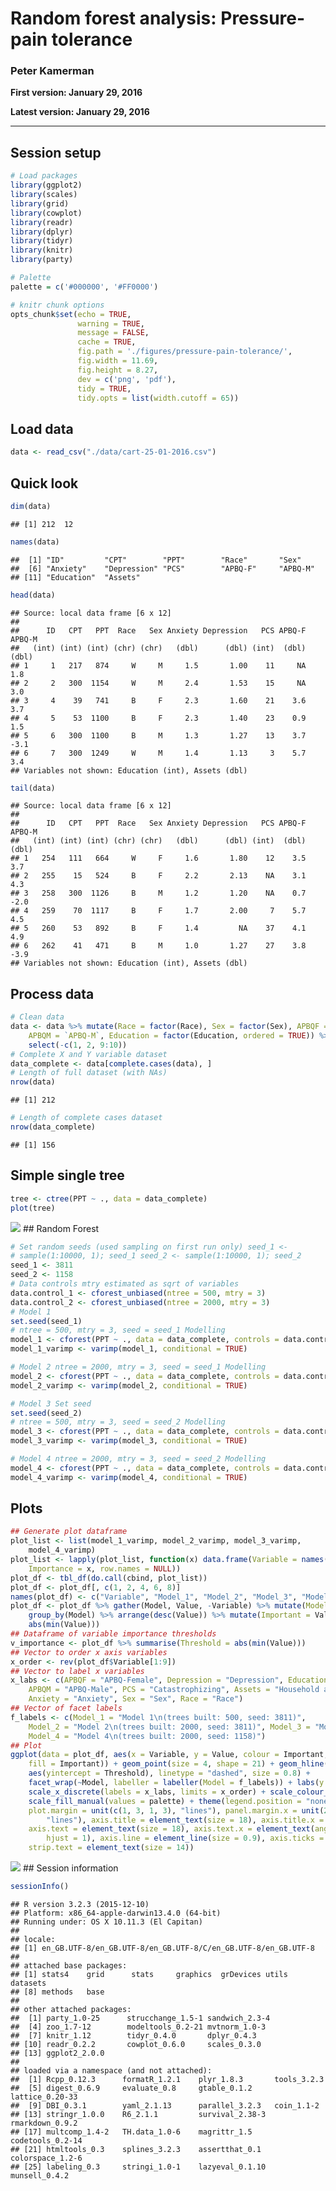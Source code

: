 Random forest analysis: Pressure-pain tolerance
===============================================

### Peter Kamerman

**First version: January 29, 2016**

**Latest version: January 29, 2016**

------------------------------------------------------------------------

Session setup
-------------

``` r
# Load packages
library(ggplot2)
library(scales)
library(grid)
library(cowplot)
library(readr)
library(dplyr)
library(tidyr)
library(knitr)
library(party)

# Palette
palette = c('#000000', '#FF0000')

# knitr chunk options
opts_chunk$set(echo = TRUE,
               warning = TRUE,
               message = FALSE,
               cache = TRUE,
               fig.path = './figures/pressure-pain-tolerance/',
               fig.width = 11.69,
               fig.height = 8.27,
               dev = c('png', 'pdf'),
               tidy = TRUE, 
               tidy.opts = list(width.cutoff = 65))
```

Load data
---------

``` r
data <- read_csv("./data/cart-25-01-2016.csv")
```

Quick look
----------

``` r
dim(data)
```

    ## [1] 212  12

``` r
names(data)
```

    ##  [1] "ID"         "CPT"        "PPT"        "Race"       "Sex"       
    ##  [6] "Anxiety"    "Depression" "PCS"        "APBQ-F"     "APBQ-M"    
    ## [11] "Education"  "Assets"

``` r
head(data)
```

    ## Source: local data frame [6 x 12]
    ## 
    ##      ID   CPT   PPT  Race   Sex Anxiety Depression   PCS APBQ-F APBQ-M
    ##   (int) (int) (int) (chr) (chr)   (dbl)      (dbl) (int)  (dbl)  (dbl)
    ## 1     1   217   874     W     M     1.5       1.00    11     NA    1.8
    ## 2     2   300  1154     W     M     2.4       1.53    15     NA    3.0
    ## 3     4    39   741     B     F     2.3       1.60    21    3.6    3.7
    ## 4     5    53  1100     B     F     2.3       1.40    23    0.9    1.5
    ## 5     6   300  1100     B     M     1.3       1.27    13    3.7   -3.1
    ## 6     7   300  1249     W     M     1.4       1.13     3    5.7    3.4
    ## Variables not shown: Education (int), Assets (dbl)

``` r
tail(data)
```

    ## Source: local data frame [6 x 12]
    ## 
    ##      ID   CPT   PPT  Race   Sex Anxiety Depression   PCS APBQ-F APBQ-M
    ##   (int) (int) (int) (chr) (chr)   (dbl)      (dbl) (int)  (dbl)  (dbl)
    ## 1   254   111   664     W     F     1.6       1.80    12    3.5    3.7
    ## 2   255    15   524     B     F     2.2       2.13    NA    3.1    4.3
    ## 3   258   300  1126     B     M     1.2       1.20    NA    0.7   -2.0
    ## 4   259    70  1117     B     F     1.7       2.00     7    5.7    4.5
    ## 5   260    53   892     B     F     1.4         NA    37    4.1    4.9
    ## 6   262    41   471     B     M     1.0       1.27    27    3.8   -3.9
    ## Variables not shown: Education (int), Assets (dbl)

Process data
------------

``` r
# Clean data
data <- data %>% mutate(Race = factor(Race), Sex = factor(Sex), APBQF = `APBQ-F`, 
    APBQM = `APBQ-M`, Education = factor(Education, ordered = TRUE)) %>% 
    select(-c(1, 2, 9:10))
# Complete X and Y variable dataset
data_complete <- data[complete.cases(data), ]
# Length of full dataset (with NAs)
nrow(data)
```

    ## [1] 212

``` r
# Length of complete cases dataset
nrow(data_complete)
```

    ## [1] 156

Simple single tree
------------------

``` r
tree <- ctree(PPT ~ ., data = data_complete)
plot(tree)
```

![](./figures/pressure-pain-tolerance/single_tree-1.png)
 \#\# Random Forest

``` r
# Set random seeds (used sampling on first run only) seed_1 <-
# sample(1:10000, 1); seed_1 seed_2 <- sample(1:10000, 1); seed_2
seed_1 <- 3811
seed_2 <- 1158
# Data controls mtry estimated as sqrt of variables
data.control_1 <- cforest_unbiased(ntree = 500, mtry = 3)
data.control_2 <- cforest_unbiased(ntree = 2000, mtry = 3)
# Model 1
set.seed(seed_1)
# ntree = 500, mtry = 3, seed = seed_1 Modelling
model_1 <- cforest(PPT ~ ., data = data_complete, controls = data.control_1)
model_1_varimp <- varimp(model_1, conditional = TRUE)

# Model 2 ntree = 2000, mtry = 3, seed = seed_1 Modelling
model_2 <- cforest(PPT ~ ., data = data_complete, controls = data.control_2)
model_2_varimp <- varimp(model_2, conditional = TRUE)

# Model 3 Set seed
set.seed(seed_2)
# ntree = 500, mtry = 3, seed = seed_2 Modelling
model_3 <- cforest(PPT ~ ., data = data_complete, controls = data.control_1)
model_3_varimp <- varimp(model_3, conditional = TRUE)

# Model 4 ntree = 2000, mtry = 3, seed = seed_2 Modelling
model_4 <- cforest(PPT ~ ., data = data_complete, controls = data.control_2)
model_4_varimp <- varimp(model_4, conditional = TRUE)
```

Plots
-----

``` r
## Generate plot dataframe
plot_list <- list(model_1_varimp, model_2_varimp, model_3_varimp, 
    model_4_varimp)
plot_list <- lapply(plot_list, function(x) data.frame(Variable = names(x), 
    Importance = x, row.names = NULL))
plot_df <- tbl_df(do.call(cbind, plot_list))
plot_df <- plot_df[, c(1, 2, 4, 6, 8)]
names(plot_df) <- c("Variable", "Model_1", "Model_2", "Model_3", "Model_4")
plot_df <- plot_df %>% gather(Model, Value, -Variable) %>% mutate(Model = factor(Model)) %>% 
    group_by(Model) %>% arrange(desc(Value)) %>% mutate(Important = Value >= 
    abs(min(Value)))
## Dataframe of variable importance thresholds
v_importance <- plot_df %>% summarise(Threshold = abs(min(Value)))
## Vector to order x axis variables
x_order <- rev(plot_df$Variable[1:9])
## Vector to label x variables
x_labs <- c(APBQF = "APBQ-Female", Depression = "Depression", Education = "Education", 
    APBQM = "APBQ-Male", PCS = "Catastrophizing", Assets = "Household assets", 
    Anxiety = "Anxiety", Sex = "Sex", Race = "Race")
## Vector of facet labels
f_labels <- c(Model_1 = "Model 1\n(trees built: 500, seed: 3811)", 
    Model_2 = "Model 2\n(trees built: 2000, seed: 3811)", Model_3 = "Model 3\n(trees built: 500, seed: 1158)", 
    Model_4 = "Model 4\n(trees built: 2000, seed: 1158)")
## Plot
ggplot(data = plot_df, aes(x = Variable, y = Value, colour = Important, 
    fill = Important)) + geom_point(size = 4, shape = 21) + geom_hline(data = v_importance, 
    aes(yintercept = Threshold), linetype = "dashed", size = 0.8) + 
    facet_wrap(~Model, labeller = labeller(Model = f_labels)) + labs(y = "Variable importance (arbitrary units)\n") + 
    scale_x_discrete(labels = x_labs, limits = x_order) + scale_colour_manual(values = palette) + 
    scale_fill_manual(values = palette) + theme(legend.position = "none", 
    plot.margin = unit(c(1, 3, 1, 3), "lines"), panel.margin.x = unit(2, 
        "lines"), axis.title = element_text(size = 18), axis.title.x = element_blank(), 
    axis.text = element_text(size = 18), axis.text.x = element_text(angle = 30, 
        hjust = 1), axis.line = element_line(size = 0.9), axis.ticks = element_line(size = 0.9), 
    strip.text = element_text(size = 14))
```

![](./figures/pressure-pain-tolerance/plot-1.png)
 \#\# Session information

``` r
sessionInfo()
```

    ## R version 3.2.3 (2015-12-10)
    ## Platform: x86_64-apple-darwin13.4.0 (64-bit)
    ## Running under: OS X 10.11.3 (El Capitan)
    ## 
    ## locale:
    ## [1] en_GB.UTF-8/en_GB.UTF-8/en_GB.UTF-8/C/en_GB.UTF-8/en_GB.UTF-8
    ## 
    ## attached base packages:
    ## [1] stats4    grid      stats     graphics  grDevices utils     datasets 
    ## [8] methods   base     
    ## 
    ## other attached packages:
    ##  [1] party_1.0-25      strucchange_1.5-1 sandwich_2.3-4   
    ##  [4] zoo_1.7-12        modeltools_0.2-21 mvtnorm_1.0-3    
    ##  [7] knitr_1.12        tidyr_0.4.0       dplyr_0.4.3      
    ## [10] readr_0.2.2       cowplot_0.6.0     scales_0.3.0     
    ## [13] ggplot2_2.0.0    
    ## 
    ## loaded via a namespace (and not attached):
    ##  [1] Rcpp_0.12.3      formatR_1.2.1    plyr_1.8.3       tools_3.2.3     
    ##  [5] digest_0.6.9     evaluate_0.8     gtable_0.1.2     lattice_0.20-33 
    ##  [9] DBI_0.3.1        yaml_2.1.13      parallel_3.2.3   coin_1.1-2      
    ## [13] stringr_1.0.0    R6_2.1.1         survival_2.38-3  rmarkdown_0.9.2 
    ## [17] multcomp_1.4-2   TH.data_1.0-6    magrittr_1.5     codetools_0.2-14
    ## [21] htmltools_0.3    splines_3.2.3    assertthat_0.1   colorspace_1.2-6
    ## [25] labeling_0.3     stringi_1.0-1    lazyeval_0.1.10  munsell_0.4.2
